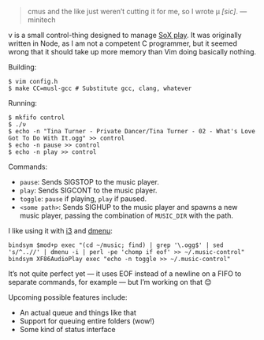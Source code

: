 > cmus and the like just weren’t cutting it for me, so I wrote µ *[sic]*.
— minitech

ν is a small control-thing designed to manage [SoX play][SoX]. It was originally
written in Node, as I am not a competent C programmer, but it seemed wrong
that it should take up more memory than Vim doing basically nothing.

Building:

    $ vim config.h
    $ make CC=musl-gcc # Substitute gcc, clang, whatever

Running:

    $ mkfifo control
    $ ./ν
    $ echo -n "Tina Turner - Private Dancer/Tina Turner - 02 - What's Love Got To Do With It.ogg" >> control
    $ echo -n pause >> control
    $ echo -n play >> control

Commands:

- `pause`: Sends SIGSTOP to the music player.
- `play`: Sends SIGCONT to the music player.
- `toggle`: `pause` if playing, `play` if paused.
- `<some path>`: Sends SIGHUP to the music player and spawns a new music player, passing the combination of `MUSIC_DIR` with the path.

I like using it with [i3] and [dmenu]:

    bindsym $mod+p exec "(cd ~/music; find) | grep '\.ogg$' | sed 's/^..//' | dmenu -i | perl -pe 'chomp if eof' >> ~/.music-control"
    bindsym XF86AudioPlay exec "echo -n toggle >> ~/.music-control"

It’s not quite perfect yet — it uses EOF instead of a newline on a FIFO
to separate commands, for example — but I’m working on that 😊

Upcoming possible features include:

- An actual queue and things like that
- Support for queuing entire folders (wow!)
- Some kind of status interface

[SoX]: http://sox.sourceforge.net/
[i3]: http://i3wm.org/
[dmenu]: http://tools.suckless.org/dmenu/
